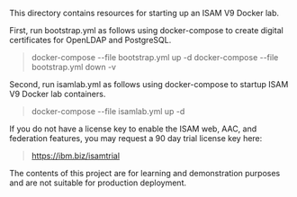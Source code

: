 This directory contains resources for starting up an ISAM V9 Docker lab.

First, run bootstrap.yml as follows using docker-compose to create digital certificates for OpenLDAP and PostgreSQL.

> docker-compose --file bootstrap.yml up -d
> docker-compose --file bootstrap.yml down -v

Second, run isamlab.yml as follows using docker-compose to startup ISAM V9 Docker lab containers.

> docker-compose --file isamlab.yml up -d

If you do not have a license key to enable the ISAM web, AAC, and federation features, you may request a 90 day trial license key here:

> https://ibm.biz/isamtrial

The contents of this project are for learning and demonstration purposes and are not suitable for production deployment.
